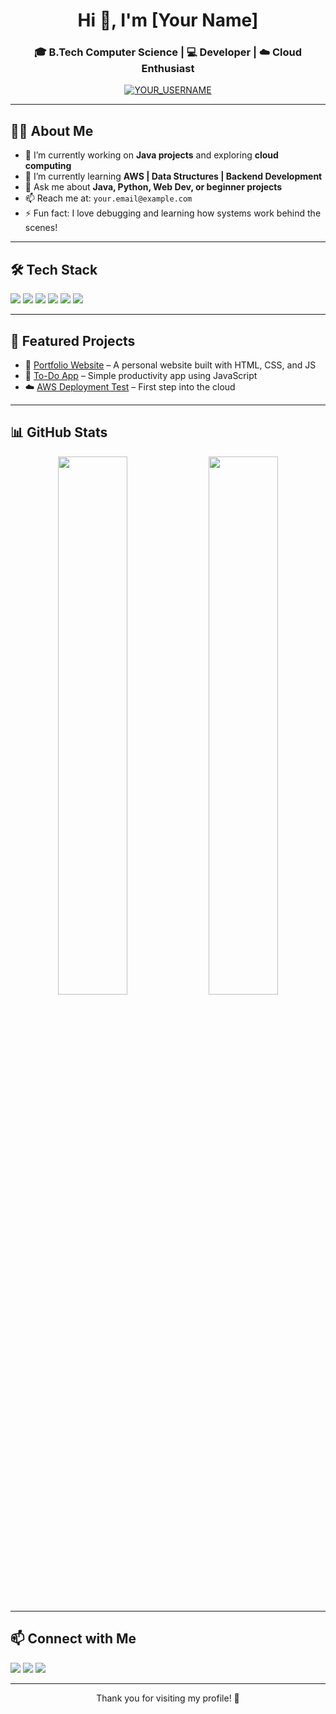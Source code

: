 <h1 align="center">Hi 👋, I'm [Your Name]</h1>
<h3 align="center">🎓 B.Tech Computer Science | 💻 Developer | ☁️ Cloud Enthusiast</h3>

<p align="center">
  <a href="https://github.com/YOUR_USERNAME"><img src="https://komarev.com/ghpvc/?username=YOUR_USERNAME&label=Profile%20views&color=0e75b6&style=flat" alt="YOUR_USERNAME" /></a>
</p>

---

## 👨‍💻 About Me

- 🔭 I’m currently working on **Java projects** and exploring **cloud computing**
- 🌱 I’m currently learning **AWS | Data Structures | Backend Development**
- 💬 Ask me about **Java, Python, Web Dev, or beginner projects**
- 📫 Reach me at: `your.email@example.com`
- ⚡ Fun fact: I love debugging and learning how systems work behind the scenes!

---

## 🛠️ Tech Stack

<p>
  <img src="https://img.shields.io/badge/Java-ED8B00?style=for-the-badge&logo=java&logoColor=white"/>
  <img src="https://img.shields.io/badge/Python-3776AB?style=for-the-badge&logo=python&logoColor=white"/>
  <img src="https://img.shields.io/badge/HTML5-E34F26?style=for-the-badge&logo=html5&logoColor=white"/>
  <img src="https://img.shields.io/badge/CSS3-1572B6?style=for-the-badge&logo=css3&logoColor=white"/>
  <img src="https://img.shields.io/badge/JavaScript-F7DF1E?style=for-the-badge&logo=javascript&logoColor=black"/>
  <img src="https://img.shields.io/badge/AWS-232F3E?style=for-the-badge&logo=amazonaws&logoColor=white"/>
</p>

---

## 📌 Featured Projects

- 🚀 [Portfolio Website](https://github.com/YOUR_USERNAME/portfolio) – A personal website built with HTML, CSS, and JS
- 📱 [To-Do App](https://github.com/YOUR_USERNAME/todo-app) – Simple productivity app using JavaScript
- ☁️ [AWS Deployment Test](https://github.com/YOUR_USERNAME/aws-demo) – First step into the cloud

---

## 📊 GitHub Stats

<p align="center">
  <img src="https://github-readme-stats.vercel.app/api?username=YOUR_USERNAME&show_icons=true&theme=tokyonight" width="47%" />
  <img src="https://github-readme-streak-stats.herokuapp.com/?user=YOUR_USERNAME&theme=tokyonight" width="47%"/>
</p>

---

## 📫 Connect with Me

<p>
  <a href="mailto:your.email@example.com"><img src="https://img.shields.io/badge/email-D14836?style=for-the-badge&logo=gmail&logoColor=white"/></a>
  <a href="https://linkedin.com/in/YOUR-LINKEDIN"><img src="https://img.shields.io/badge/LinkedIn-blue?style=for-the-badge&logo=linkedin&logoColor=white"/></a>
  <a href="https://github.com/YOUR_USERNAME"><img src="https://img.shields.io/badge/GitHub-100000?style=for-the-badge&logo=github&logoColor=white"/></a>
</p>

---

<p align="center">Thank you for visiting my profile! 💖</p>
